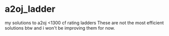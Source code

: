 # a2oj_ladder
my solutions to a2oj &lt;1300 cf rating ladders
These are not the most efficient solutions btw and i won't be improving them for now.
